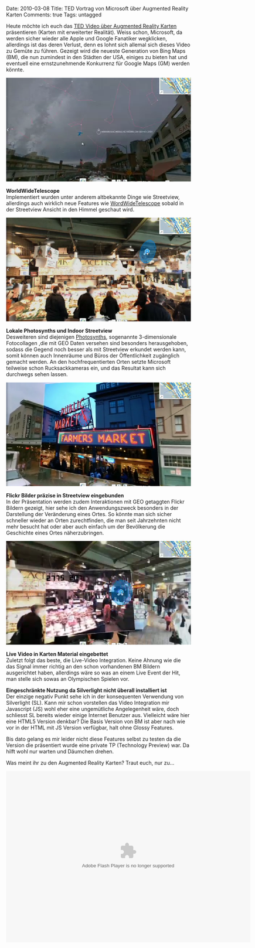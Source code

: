 Date: 2010-03-08
Title: TED Vortrag von Microsoft über Augmented Reality Karten
Comments: true
Tags: untagged

<p>
    Heute möchte ich euch das <a href="https://www.ted.com/talks/blaise_aguera.html">TED Video über Augmented Reality
        Karten</a> präsentieren (Karten mit erweiterter Realität). Weiss schon, Microsoft, da werden sicher wieder alle
    Apple und Google Fanatiker wegklicken, allerdings ist das deren Verlust, denn es lohnt sich allemal sich dieses
    Video zu Gemüte zu führen. Gezeigt wird die neueste Generation von Bing Maps (BM), die nun zumindest in den Städten
    der USA, einiges zu bieten hat und eventuell eine ernstzunehmende Konkurrenz für Google Maps (GM) werden könnte.
</p>

<img src="/assets/images/2010/3/world-wide-telescope-bing-maps.png" alt="WorldWideTelescope in Bing Maps" />
<p><strong>WorldWideTelescope</strong><br />
    Implementiert wurden unter anderem altbekannte Dinge wie Streetview, allerdings auch wirklich neue Features wie <a
        href="https://www.worldwidetelescope.org">WordWideTelescope</a> sobald in der Streetview Ansicht in den Himmel
    geschaut wird.
</p>
<img src="/assets/images/2010/3/backpack-bing-maps.png" alt="Rucksack Streetview in Bing Maps" />
<p><strong>Lokale Photosynths und Indoor Streetview</strong><br />
    Desweiteren sind diejenigen <a href="https://photosynth.net">Photosynths</a>, sogenannte 3-dimensionale Fotocollagen
    ,die mit GEO Daten versehen sind besonders herausgehoben, sodass die Gegend noch besser als mit Streetview erkundet
    werden kann, somit können auch Innenräume und Büros der Öffentlichkeit zugänglich gemacht werden. An den
    hochfrequentierten Orten setzte Microsoft teilweise schon Rucksackkameras ein, und das Resultat kann sich durchwegs
    sehen lassen.
</p>

<img src="/assets/images/2010/3/flickr-integration-bing-maps.png" alt="Flickr Integration in Bing Maps" />
<p><strong>Flickr Bilder präzise in Streetview eingebunden</strong><br />
    In der Präsentation werden zudem Interaktionen mit GEO getaggten Flickr Bildern gezeigt, hier sehe ich den
    Anwendungszweck besonders in der Darstellung der Veränderung eines Ortes. So könnte man sich sicher schneller wieder
    an Orten zurechtfinden, die man seit Jahrzehnten nicht mehr besucht hat oder aber auch einfach um der Bevölkerung
    die Geschichte eines Ortes näherzubringen.
</p>

<img src="/assets/images/2010/3/video-bing-maps.png" alt="Live Video Integration in Bing Maps" />
<p><strong>Live Video in Karten Material eingebettet</strong><br />
    Zuletzt folgt das beste, die Live-Video Integration. Keine Ahnung wie die das Signal immer richtig an den schon
    vorhandenen BM Bildern ausgerichtet haben, allerdings wäre so was an einem Live Event der Hit, man stelle sich sowas
    an Olympischen Spielen vor.
</p>

<p><strong>Eingeschränkte Nutzung da Silverlight nicht überall installiert ist</strong><br />
    Der einzige negativ Punkt sehe ich in der konsequenten Verwendung von Silverlight (SL). Kann mir schon vorstellen
    das Video Integration mir Javascript (JS) wohl eher eine ungemütliche Angelegenheit wäre, doch schliesst SL bereits
    wieder einige Internet Benutzer aus. Vielleicht wäre hier eine HTML5 Version denkbar?
    Die Basis Version von BM ist aber nach wie vor in der HTML mit JS Version verfügbar, halt ohne Glossy Features.
</p>
<p>Bis dato gelang es mir leider nicht diese Features selbst zu testen da die Version die präsentiert wurde eine private
    TP (Technology Preview) war. Da hilft wohl nur warten und Däumchen drehen.
</p>
<p>Was meint ihr zu den Augmented Reality Karten? Traut euch, nur zu...
</p>

<object width="666" height="454">
    <param name="movie" value="https://video.ted.com/assets/player/swf/EmbedPlayer.swf">
    </param>
    <param name="allowFullScreen" value="true" />
    <param name="wmode" value="transparent">
    </param>
    <param name="bgColor" value="#ffffff">
    </param>
    <param name="flashvars"
        value="vu=https://video.ted.com/talks/dynamic/BlaiseAguerayArcas_2010-medium.mp4&su=https://images.ted.com/images/ted/tedindex/embed-posters/BlaiseAgueraYArcas-2010.embed_thumbnail.jpg&vw=652&vh=368&ap=0&ti=766&introDuration=16500&adDuration=4000&postAdDuration=2000&adKeys=talk=blaise_aguera;year=2010;theme=the_creative_spark;theme=a_taste_of_ted2010;theme=new_on_ted_com;event=TED2010;&preAdTag=tconf.ted/embed;tile=1;sz=512x288;" />
    <embed src="https://video.ted.com/assets/player/swf/EmbedPlayer.swf"
        pluginspace="https://www.macromedia.com/go/getflashplayer" type="application/x-shockwave-flash"
        wmode="transparent" bgcolor="#ffffff" width="666" height="468" allowfullscreen="true"
        flashvars="vu=https://video.ted.com/talks/dynamic/BlaiseAguerayArcas_2010-medium.mp4&su=https://images.ted.com/images/ted/tedindex/embed-posters/BlaiseAgueraYArcas-2010.embed_thumbnail.jpg&vw=652&vh=368&ap=0&ti=766&introDuration=16500&adDuration=4000&postAdDuration=2000&adKeys=talk=blaise_aguera;year=2010;theme=the_creative_spark;theme=a_taste_of_ted2010;theme=new_on_ted_com;event=TED2010;"></embed>
</object>
